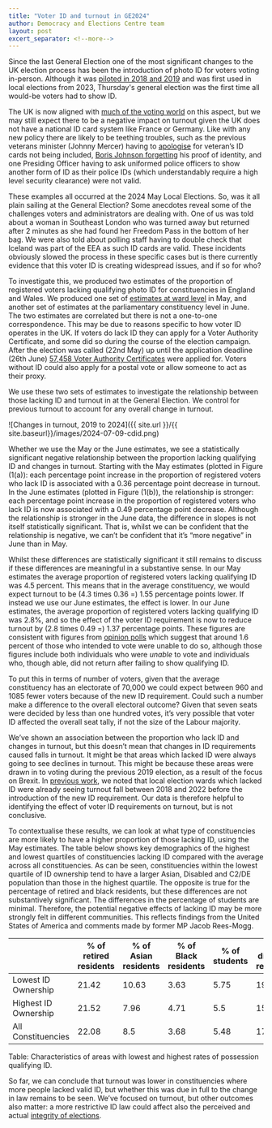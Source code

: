 ```yaml
---
title: "Voter ID and turnout in GE2024"
author: Democracy and Elections Centre team
layout: post
excert_separator: <!--more-->
---
```


Since the last General Election one of the most significant changes to
the UK election process has been the introduction of photo ID for
voters voting in-person. Although it was [piloted in 2018 and
2019](https://www.electoralcommission.org.uk/research-reports-and-data/pilot-evaluations/voter-identification-pilots)
and was first used in local elections from 2023, Thursday's general
election was the first time all would-be voters had to show ID.

<!--more-->

The UK is now aligned with [much of the voting
world](https://www.tandfonline.com/doi/full/10.1080/00344893.2022.2113117)
on this aspect, but we may still expect there to be a negative impact
on turnout given the UK does not have a national ID card system like
France or Germany. Like with any new policy there are likely to be
teething troubles, such as the previous veterans minister (Johnny
Mercer) having to
[apologise](https://x.com/JohnnyMercerUK/status/1785959554582204864?ref_src=twsrc%5Etfw%7Ctwcamp%5Etweetembed%7Ctwterm%5E1785959554582204864%7Ctwgr%5Ebb9ef3d7be74843f2de92a9b2c7ab578c9cb0850%7Ctwcon%5Es1_&ref_url=https%3A%2F%2Fwww.forces.net%2Fmilitary-life%2Fveterans%2Fveterans-minister-apologises-new-veterans-card-not-legal-voting-id)
for veteran’s ID cards not being included, [Boris Johnson
forgetting](https://www.bbc.co.uk/news/uk-politics-68947834) his proof
of identity, and one Presiding Officer having to ask uniformed police
officers to show another form of ID as their police IDs (which
understandably require a high level security clearance) were not
valid.

These examples all occurred at the 2024 May Local Elections. So, was
it all plain sailing at the General Election? Some anecdotes reveal
some of the challenges voters and administrators are dealing with. One
of us was told about a woman in Southeast London who was turned away
but returned after 2 minutes as she had found her Freedom Pass in the
bottom of her bag. We were also told about polling staff having to
double check that Iceland was part of the EEA as such ID cards are
valid. These incidents obviously slowed the process in these specific
cases but is there currently evidence that this voter ID is creating
widespread issues, and if so for who?

To investigate this, we produced two estimates of the proportion of
registered voters lacking qualifying photo ID for constituencies in
England and Wales. We produced one set of [estimates at ward
level](https://docs.google.com/spreadsheets/d/1rHvPKuXuweuCoLqUZHpuQ44j3z7fwj6dmvSngP5n1bI/edit?gid=1642280546#gid=1642280546)
in May, and another set of estimates at the parliamentary constituency
level in June. The two estimates are correlated but there is not a
one-to-one correspondence. This may be due to reasons specific to how
voter ID operates in the UK. If voters do lack ID they can apply for a
Voter Authority Certificate, and some did so during the course of the
election campaign. After the election was called (22nd May) up until
the application deadline (26th June) [57,458 Voter Authority
Certificates](https://voter-authority-certificate.service.gov.uk/performance/applications_breakdown/with_dates?fromDay=22&fromMonth=05&fromYear=2024&toDay=26&toMonth=06&toYear=2024) were applied for. Voters without ID could also apply for
a postal vote or allow someone to act as their proxy.

We use these two sets of estimates to investigate the relationship
between those lacking ID and turnout in at the General Election. We
control for previous turnout to account for any overall change in
turnout.


![Changes in turnout, 2019 to 2024]({{ site.url }}/{{ site.baseurl}}/images/2024-07-09-cdid.png)


Whether we use the May or the June estimates, we see a statistically
significant negative relationship between the proportion lacking
qualifying ID and changes in turnout. Starting with the May estimates
(plotted in Figure (1(a)): each percentage point increase in the
proportion of registered voters who lack ID is associated with a 0.36
percentage point decrease in turnout. In the June estimates (plotted
in Figure (1(b)), the relationship is stronger: each percentage point
increase in the proportion of registered voters who lack ID is now
associated with a 0.49 percentage point decrease. Although the
relationship is stronger in the June data, the difference in slopes is
not itself statistically significant. That is, whilst we can be
confident that the relationship is negative, we can’t be confident
that it’s “more negative” in June than in May.

Whilst these differences are statistically significant it still
remains to discuss if these differences are meaningful in a
substantive sense. In our May estimates the average proportion of
registered voters lacking qualifying ID was 4.5 percent. This means
that in the average constituency, we would expect turnout to be (4.3
times 0.36 =) 1.55 percentage points lower. If instead we use our June
estimates, the effect is lower. In our June estimates, the average
proportion of registered voters lacking qualifying ID was 2.8%, and so
the effect of the voter ID requirement is now to reduce turnout by
(2.8 times 0.49 =) 1.37 percentage points. These figures are
consistent with figures from [opinion
polls](https://www.theguardian.com/politics/article/2024/jul/08/voter-id-rule-may-have-stopped-400000-taking-part-in-uk-election-poll-suggests)
which suggest that around 1.6 percent of those who intended to vote
were unable to do so, although those figures include both individuals
who were *unable* to vote and individuals who, though able, did not
return after failing to show qualifying ID.

To put this in terms of number of voters, given that the average
constituency has an electorate of 70,000 we could expect between 960
and 1085 fewer voters because of the new ID requirement. Could such a
number make a difference to the overall electoral outcome? Given that
seven seats were decided by less than one hundred votes, it’s very
possible that voter ID affected the overall seat tally, if not the
size of the Labour majority.


We’ve shown an association between the proportion who lack ID and
changes in turnout, but this doesn’t mean that changes in ID
requirements caused falls in turnout. It might be that areas which
lacked ID were always going to see declines in turnout. This might be
because these areas were drawn in to voting during the previous 2019
election, as a result of the focus on Brexit. In [previous
work](https://hollodec.github.io/2023/05/26/voterid.html), we noted
that local election wards which lacked ID were already seeing turnout
fall between 2018 and 2022 before the introduction of the new ID
requirement. Our data is therefore helpful to identifying the effect
of voter ID requirements on turnout, but is not conclusive.

To contextualise these results, we can look at what type of
constituencies are more likely to have a higher proportion of those
lacking ID, using the May estimates. The table below shows key
demographics of the highest and lowest quartiles of constituencies
lacking ID compared with the average across all constituencies. As can
be seen, constituencies within the lowest quartile of ID ownership
tend to have a larger Asian, Disabled and C2/DE population than those
in the highest quartile. The opposite is true for the percentage of
retired and black residents, but these differences are not
substantively significant. The differences in the percentage of
students are minimal. Therefore, the potential negative effects of
lacking ID may be more strongly felt in different communities. This
reflects findings from the United States of America and comments made
by former MP Jacob Rees-Mogg.

|                      | % of retired residents | % of Asian residents | % of Black residents | % of students | % of disabled residents | % of C2DE Residents |
|----------------------|------------------------|----------------------|----------------------|---------------|-------------------------|---------------------|
| Lowest ID Ownership  | 21.42                  | 10.63                | 3.63                 | 5.75          | 19.45                   | 44.25               |
| Highest ID Ownership | 21.52                  | 7.96                 | 4.71                 | 5.5           | 15.34                   | 29.39               |
| All Constituencies   | 22.08                  | 8.5                  | 3.68                 | 5.48          | 17.65                   | 36.98               |

Table: Characteristics of areas with lowest and highest rates of possession qualifying ID. 

So far, we can conclude that turnout was lower in constituencies where
more people lacked valid ID, but whether this was due in full to the
change in law remains to be seen. We’ve focused on turnout, but other
outcomes also matter: a more restrictive ID law could affect also the
perceived and actual [integrity of elections](https://pure.royalholloway.ac.uk/en/publications/the-impact-of-voter-identification-laws-on-participation-and-perc).


